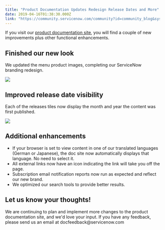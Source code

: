 ```yaml
---
title: "Product Documentation Updates Redesign Release Dates and More"
date: 2019-04-16T01:38:30.000Z
link: "https://community.servicenow.com/community?id=community_blog&sys_id=21563f02db307300a39a0b55ca961991"
---
```

<p>If you visit our <a href="https://docs.servicenow.com/" target="_blank" rel="noopener noreferrer nofollow">product documentation site</a>, you will find a couple of new improvements plus other functional enhancements. </p>
<h2><strong>Finished our new look</strong></h2>
<p style="text-align: left;">We updated the menu product images, completing our ServiceNow branding redesign.</p>
<p><img style="max-width: 100%; max-height: 480px; display: block; margin-left: auto; margin-right: auto;" src="https://community.servicenow.com/cf74b70adbbc3300a39a0b55ca9619b9.iix" /></p>
<h2><strong>Improved release date visibility</strong></h2>
<p>Each of the releases tiles now display the month and year the content was first published. </p>
<p><img style="max-width: 100%; max-height: 480px; display: block; margin-left: auto; margin-right: auto;" src="https://community.servicenow.com/9bf43742dbfc3300a39a0b55ca96193a.iix" /></p>
<h2><strong>Additional enhancements</strong></h2>
<ul><li>If your browser is set to view content in one of our translated languages (German or Japanese), the doc site now automatically displays that language. No need to select it.</li><li>All external links now have an icon indicating the link will take you off the page. </li><li>Subscription email notification reports now run as expected and reflect our new brand. </li><li>We optimized our search tools to provide better results. </li></ul>
<h2><strong>Let us know your thoughts!</strong></h2>
<p>We are continuing to plan and implement more changes to the product documentation site, and we&#39;d love your input. If you have any feedback, please send us an email at docfeedback&#64;servicenow.com</p>